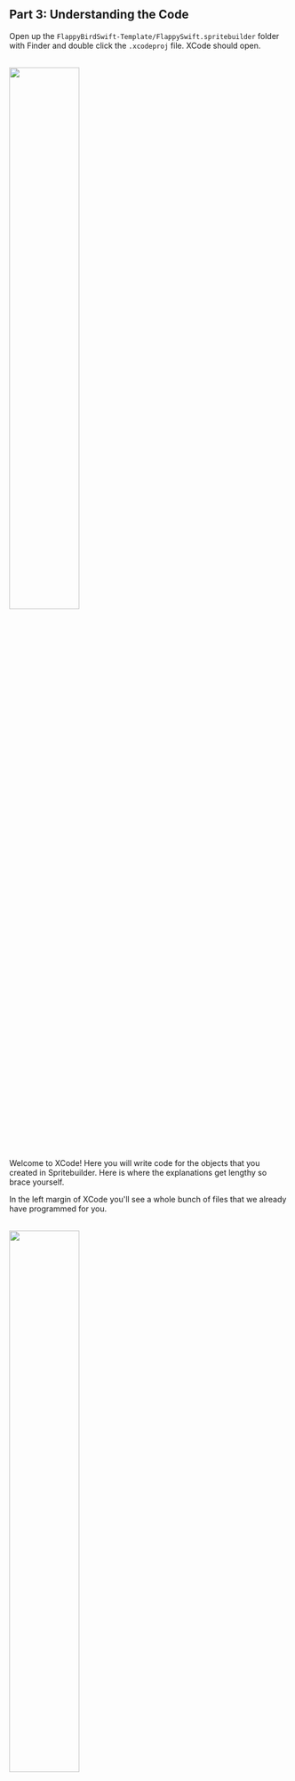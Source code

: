 ## Part 3: Understanding the Code

Open up the `FlappyBirdSwift-Template/FlappySwift.spritebuilder` folder with Finder and double click the `.xcodeproj` file. XCode should open.

</br>
<img src="/assets/flappybird/P3/part3-xcodeproj.png" style="width: 50%; height: 50%; max-width: 300px">
</br>

Welcome to XCode! Here you will write code for the objects that you created in Spritebuilder. Here is where the explanations get lengthy so brace yourself.

In the left margin of XCode you'll see a whole bunch of files that we already have programmed for you.

</br>
<img src="/assets/flappybird/P3/part3-left-margin.png" style="width: 50%; height: 50%; max-width: 300px">
</br>

Go ahead and take a brief look at the files and look over the code. **Make sure that when you're going through this tutorial to read and attempt to understand the code**, especially the code that we already wrote for you. This tutorial won't work unless you take the time to read the code and try to use it in your own applications.

#### Understanding Custom Class connections
In `Character.swift`, we have the code for FlappyBird, or whatever knockoff you want to make. If you take a look at `Character.ccb`, you'll notice that the root CCNode has a custom class set to "Character", and thus any `Character.ccb` object will be initialized with the code from `Character.swift`.

In `Obstacles.swift` we have class code for the obstacles/pipes and their initializations. `Obstacles.ccb` in Spritebuilder has a custom class set to "Obstacles", and therefore is initialized with code from `Obstacles.swift`.

In `Goal.swift` we have the initialization code for the `CCNode` that handles collisions for successfully getting between pipes. If you take a look at `Obstacles.ccb` in Spritebuilder, you'll notice that there is a child `CCNode` has a custom class called "Goal". This means that the CCNode in `Obstacles.ccb` is initialized with the code in `Goal.swift`.

**You see a pattern here? Objects that you create in Spritebuilder are initialized with their respective Custom classes**. Having a custom class allows you to directly manipulate objects in Spritebuilder in an organized, OOP matter.

#### Understanding Document Root connections
Also take a look at `GamePlayScene.swift`. This class is mainly just for animations, and the moving of the scene. In addition if you take a look at the variable initialization area:

</br>
<img src="/assets/flappybird/P3/part3-gameplayscene-linking.png" style="width: 75%; height: 75%; max-width: 400px">
</br>

You'll notice that it declares three variables with `_gamePhysicsNode`, `_ground1`, and `_ground2`. Remember when we wrote document roots for our CCPhysicsNode and ground objects in Spritebuilder? This means that `_gamePhysicsNode`, `_ground1`, and `_ground2` will all be initialized with those objects when the GamePlayScene code is run. Manipulating these variables will manipulate the document root linked objects in the Scene in real time. For example, if I wrote code in XCode to change the position of `_ground1`:

```
//hypothetical do not copy into XCode
_ground1.position = ccp(0, 0)
```
The ground1 object in the scene will change positions to `0,0` in real time. There is no need to write additional initialization code because the object is already initialized in `MainScene.ccb` via Spritebuilder

As for the `hero` variable, notice that it doesn't have an underscore "\_" before it. While the underscore doesn't do anything special for the code, it's personal convention to mark only objects linked through Spritebuilder with "\_". `hero` will be initialized separately in code and We'll show you how that's done in just a moment.

When you're done go to the <a href="#top" onclick="setFlappyTutorial(4)">next step, Part 4
